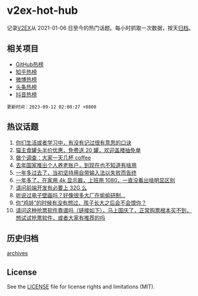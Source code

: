 # v2ex-hot-hub

 记录[V2EX](https://www.v2ex.com/)从 2021-01-06 日至今的热门话题。每小时抓取一次数据，按天[归档](archives)。
 
 ## 相关项目

- [GitHub热榜](https://github.com/lonnyzhang423/github-hot-hub)
- [知乎热榜](https://github.com/lonnyzhang423/zhihu-hot-hub)
- [微博热榜](https://github.com/lonnyzhang423/weibo-hot-hub)
- [头条热榜](https://github.com/lonnyzhang423/toutiao-hot-hub)
- [抖音热榜](https://github.com/lonnyzhang423/douyin-hot-hub)


 `更新时间：2023-09-12 02:08:27 +0800`

## 热议话题

1. [你们生活或者学习中，有没有记过很有意思的口诀](https://www.v2ex.com/t/972640)
1. [猫主食罐头半价优惠，免费送 20 罐，欢迎盖楼抽免单](https://www.v2ex.com/t/972711)
1. [做个调查：大家一天几杯 coffee](https://www.v2ex.com/t/972754)
1. [去年国家推出个人养老账户，到现在也不知道有啥用](https://www.v2ex.com/t/972634)
1. [一年多过去了，当初坚持用自带输入法以失败而告终](https://www.v2ex.com/t/972624)
1. [一年多了，在家用 4k 显示器，上班用 1080，一直没看出啥明显区别](https://www.v2ex.com/t/972633)
1. [请问前端开发有必要上 32G 么](https://www.v2ex.com/t/972621)
1. [听说过电子壁画吗？好像很多大厂在偷偷研制...](https://www.v2ex.com/t/972649)
1. [你“鸡娃”的时候有没有想过，孩子长大之后会不会恨你？](https://www.v2ex.com/t/972714)
1. [请问这种抢票软件靠谱吗（链接如下），马上国庆了，正常购票根本买不到，想试试抢票软件，或者大家有推荐的吗](https://www.v2ex.com/t/972643)

## 历史归档

[archives](archives)

## License

See the [LICENSE](LICENSE) file for license rights and limitations (MIT).
